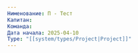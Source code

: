 ```yaml
---
Нименование: П - Тест
Капитан: 
Команда: 
Дата начала: 2025-04-10
Type: "[[system/types/Project|Project]]"
---
```

